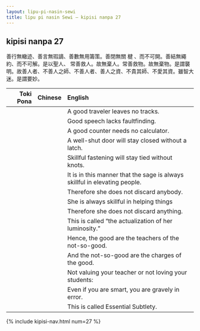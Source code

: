 ```yaml
---
layout: lipu-pi-nasin-sewi
title: lipu pi nasin Sewi — kipisi nanpa 27
---
```


## kipisi nanpa 27

善行無轍迹、善言無瑕謫、善數無用籌策。善閉無關 楗 、而不可開。善結無繩約、而不可解。是以聖人、 常善救人。故無棄人。常善救物。故無棄物。是謂襲明。故善人者、不善人之師、不善人者、善人之資、不貴其師、不愛其資。雖智大迷。是謂要妙。

| Toki Pona | Chinese | English
|-:|:-:|:-
|  |  | A good traveler leaves no tracks.
|  |  | Good speech lacks faultfinding.
|  |  | A good counter needs no calculator.
|  |  | A well-shut door will stay closed without a latch.
|  |  | Skillful fastening will stay tied without knots.
|  |  | It is in this manner that the sage is always skillful in elevating people.
|  |  | Therefore she does not discard anybody.
|  |  | She is always skillful in helping things
|  |  | Therefore she does not discard anything.
|  |  | This is called “the actualization of her luminosity.”
|  |  | Hence, the good are the teachers of the not-so-good.
|  |  | And the not-so-good are the charges of the good.
|  |  | Not valuing your teacher or not loving your students:
|  |  | Even if you are smart, you are gravely in error.
|  |  | This is called Essential Subtlety.

{% include kipisi-nav.html num=27 %}
